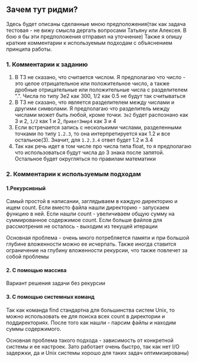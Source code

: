 ## Зачем тут ридми?

Здесь будет описаны сделанные мною предположения(так как задача тестовая - не вижу смысла дергать вопросами Татьяну или Алексея. В бою я бы эти предположения отправил на уточнение)
Также я опишу краткие комментарии к используемым подходам с объяснением принципа работы.

### 1. Комментарии к заданию

1. В ТЗ не сказано, что считается числом. Я предполагаю что число - это целое отрицательное или положительное число, а также дробные отрицательные или положительные числа с разделителем ".". Числа по типу 3e2 как 300, 1/2 как 0.5 не будут так считываться
2. В ТЗ не сказано, что является разделителем между числами и другими символами. Я предполагаю что разделитель между числами может быть любой, кроме точки. `3e2` будет распознано как 3 и 2, `1/2` как 1 и 2, `Привет3мир4` как 3 и 4
3. Если встречается запись с несколькими числами, разделенными точками по типу `1.2.3`, то она интерпретируется как 1.2 и все остальное(3). Значит, для `1.2.3.4` ответ будет 1.2 и 3.4
4. Так как речь идет в том числе про числа типа float, то я предполагаю что использоваться будут числа до 3 знака после запятой. Остальное будет округляться по правилам математики

### 2. Комментарии к используемым подходам

#### 1.Рекурсивный

Самый простой в написании, заглядываем в каждую директорию и ищем count. Если вместо файла нашли директорию - запускаем функцию в ней. Если нашли count - увеличиваем общую сумму на суммированное содержимое count. Если больше файлов для рассмотрения не осталось - выходим из текущей итерации

Основная проблема - очень много потребляется памяти и при большой глубине вложенности можно ее исчерпать. Также иногда ставится ограничение на глубину вложенности рекурсии, что также повлечет за собой проблемы

#### 2. С помощью массива

Вариант решения задачи без рекурсии

#### 3. С помощью системных команд

Так как команда find стандартна для большинства систем Unix, то можно использовать ее для поиска всех count в директории и поддиректориях. После того как нашли - парсим файлы и находим суммы содержимого.

Основная проблема такого подхода - зависимость от конкретной системы и ее настроек. Зато работает очень быстро, так как нет I/O задержки, да и Unix системы хорошо для таких задач оптимизированы)